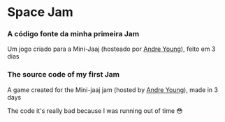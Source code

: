 # Space Jam
 
### A código fonte da minha primeira Jam

Um jogo criado para a Mini-Jaaj (hosteado por [Andre Young](https://www.youtube.com/user/n00berplayer)), feito em 3 dias <br>

### The source code of my first Jam

A game created for the Mini-jaaj jam (hosted by [Andre Young](https://www.youtube.com/user/n00berplayer)), made in 3 days

The code it's really bad because I was running out of time 😳
